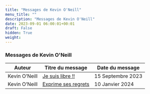 ```yaml
---
title: "Messages de Kevin O'Neill"
menu_title: ""
description: "Messages de Kevin O'Neill"
date: 2023-09-01 06:00:01+00:01
draft: False
hidden: True
weight:
---
```

### Messages de Kevin O'Neill

**Auteur** | **Titre du message** | **Date du message**  
---|---|---
Kevin O’Neill | [Je suis libre !!](/fr-contemporary-messages/fr-contemporary-messages-by-date-order/fr-contemporary-messages-2023/fr-2023-9-15-1-af-kevin-o’neill/) | 15 Septembre 2023
Kevin O’Neill | [Exprime ses regrets](/fr-contemporary-messages/fr-contemporary-messages-by-date-order/fr-contemporary-messages-2024/fr-2024-1-10-3-af-kevin-o’neill/) | 10 Janvier 2024
